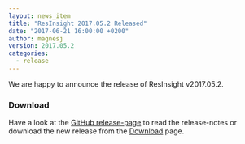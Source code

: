 ```yaml
---
layout: news_item
title: "ResInsight 2017.05.2 Released"
date: "2017-06-21 16:00:00 +0200"
author: magnesj
version: 2017.05.2
categories: 
  - release
---
```

We are happy to announce the release of ResInsight v2017.05.2.

### Download
Have a look at the [GitHub release-page](https://github.com/OPM/ResInsight/releases) to read the release-notes or download the new release from the [Download]({{site.baseurl}}/project/download) page.
